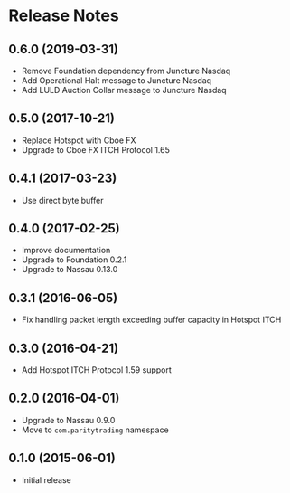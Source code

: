 # Release Notes

## 0.6.0 (2019-03-31)

- Remove Foundation dependency from Juncture Nasdaq
- Add Operational Halt message to Juncture Nasdaq
- Add LULD Auction Collar message to Juncture Nasdaq

## 0.5.0 (2017-10-21)

- Replace Hotspot with Cboe FX
- Upgrade to Cboe FX ITCH Protocol 1.65

## 0.4.1 (2017-03-23)

- Use direct byte buffer

## 0.4.0 (2017-02-25)

- Improve documentation
- Upgrade to Foundation 0.2.1
- Upgrade to Nassau 0.13.0

## 0.3.1 (2016-06-05)

- Fix handling packet length exceeding buffer capacity in Hotspot ITCH

## 0.3.0 (2016-04-21)

- Add Hotspot ITCH Protocol 1.59 support

## 0.2.0 (2016-04-01)

- Upgrade to Nassau 0.9.0
- Move to `com.paritytrading` namespace

## 0.1.0 (2015-06-01)

- Initial release
